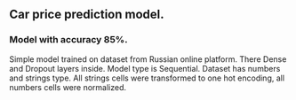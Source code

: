 ## Car price prediction model.
### Model with accuracy 85%.
Simple model trained on dataset from Russian online platform. There Dense and Dropout layers inside. Model type is Sequential. 
Dataset has numbers and strings type. All strings cells were transformed to one hot encoding, all numbers cells were normalized. 
